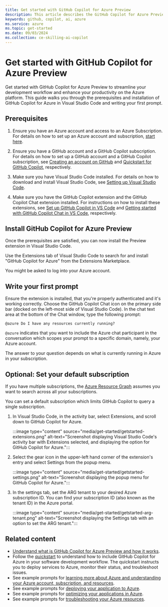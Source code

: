 ```yaml
---
title: Get started with GitHub Copilot for Azure Preview
description: This article describes the GitHub Copilot for Azure Preview Visual Studio Code extension, the requirements, and installation procedure.
keywords: github, copilot, ai, azure
ms.service: azure
ms.topic: get-started
ms.date: 09/03/2024
ms.collection: ce-skilling-ai-copilot
---
```


# Get started with GitHub Copilot for Azure Preview

Get started with GitHub Copilot for Azure Preview to streamline your development workflow and enhance your productivity on the Azure platform. This guide walks you through the prerequisites and installation of GitHub Copilot for Azure in Visual Studio Code and writing your first prompt.

## Prerequisites 

1. Ensure you have an Azure account and access to an Azure Subscription. For details on how to set up an Azure account and subscription, [start here](https://azure.microsoft.com/pricing/purchase-options/azure-account).

2. Ensure you have a GitHub account and a GitHub Copilot subscription. For details on how to set up a GitHub account and a GitHub Copilot subscription, see [Creating an account on GitHub](https://docs.github.com/en/get-started/start-your-journey/creating-an-account-on-github) and [Quickstart for GitHub Copilot](https://docs.github.com/en/copilot/quickstart), respectively.

3. Make sure you have Visual Studio Code installed. For details on how to download and install Visual Studio Code, see [Setting up Visual Studio Code](https://code.visualstudio.com/docs/setup/setup-overview).

4. Make sure you have the GitHub Copilot extension and the GitHub Copilot Chat extension installed. For instructions on how to install these extensions, see [Set up GitHub Copilot in VS Code](https://code.visualstudio.com/docs/copilot/setup) and [Getting started with GitHub Copilot Chat in VS Code](https://code.visualstudio.com/docs/copilot/getting-started-chat), respectively.

## Install GitHub Copilot for Azure Preview

Once the prerequisites are satisfied, you can now install the  Preview extension in Visual Studio Code.

Use the Extensions tab of Visual Studio Code to search for and install "GitHub Copilot for Azure" from the Extensions Marketplace.

You might be asked to log into your Azure account.

## Write your first prompt

Ensure the extension is installed, that you're properly authenticated and it's working correctly. Choose the GitHub Copilot Chat icon on the primary side bar (docked on the left-most side of Visual Studio Code). In the chat text area at the bottom of the Chat window, type the following prompt:

```prompt
@azure Do I have any resources currently running?
```

`@azure` indicates that you want to include the Azure chat participant in the conversation which scopes your prompt to a specific domain, namely, your Azure account.

The answer to your question depends on what is currently running in Azure in your subscription. 

## Optional: Set your default subscription

If you have multiple subscriptions, the [Azure Resource Graph](/azure/governance/resource-graph/overview) assumes you want to search across all your subscriptions.
 
You can set a default subscription which limits GitHub Copilot to query a single subscription.

1. In Visual Studio Code, in the activity bar, select Extensions, and scroll down to GitHub Copilot for Azure.

   :::image type="content" source="media/get-started/getstarted-extensions.png" alt-text="Screenshot displaying Visual Studio Code's activity bar with Extensions selected, and displaying the option for GitHub Copilot for Azure.":::

2. Select the gear icon in the upper-left hand corner of the extension's entry and select Settings from the popup menu.

   :::image type="content" source="media/get-started/getstarted-settings.png" alt-text="Screenshot displaying the popup menu for GitHub Copilot for Azure.":::


3. In the settings tab, set the ARG tenant to your desired Azure subscription ID. You can find your subscription ID (also known as the tenant ID) in the Azure portal.

   :::image type="content" source="media/get-started/getstarted-arg-tenant.png" alt-text="Screenshot displaying the Settings tab with an option to set the ARG tenant.":::


## Related content

- [Understand what is GitHub Copilot for Azure Preview and how it works](introduction.md).
- Follow the [quickstart](quickstart-build-deploy-applications.md) to understand how to include GitHub Copilot for Azure in your software development workflow. The quickstart instructs you to deploy services to Azure, monitor their status, and troubleshoot issues.
- See example prompts for [learning more about Azure and understanding your Azure account, subscription, and resources](learn-examples.md).
- See example prompts for [deploying your application to Azure](deploy-examples.md).
- See example prompts for [optimizing your applications in Azure](optimize-examples.md).
- See example prompts for [troubleshooting your Azure resources](troubleshoot-examples.md).